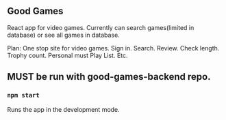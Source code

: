 ## Good Games

React app for video games. Currently can search games(limited in database) or see all games in database.

Plan: One stop site for video games. Sign in. Search. Review. Check length. Trophy count. Personal must Play List. Etc.

## MUST be run with good-games-backend repo.

### `npm start`

Runs the app in the development mode.<br />
